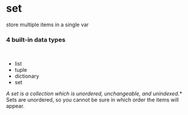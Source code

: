 # set
store multiple items in a single var <br>
### 4 built-in data types 
<br>

- list
- tuple
- dictionary
- set

**A set is a collection which is unordered, unchangeable*, and unindexed.**
<br>
 Sets are unordered, so you cannot be sure in which order the items will appear.
<br>

